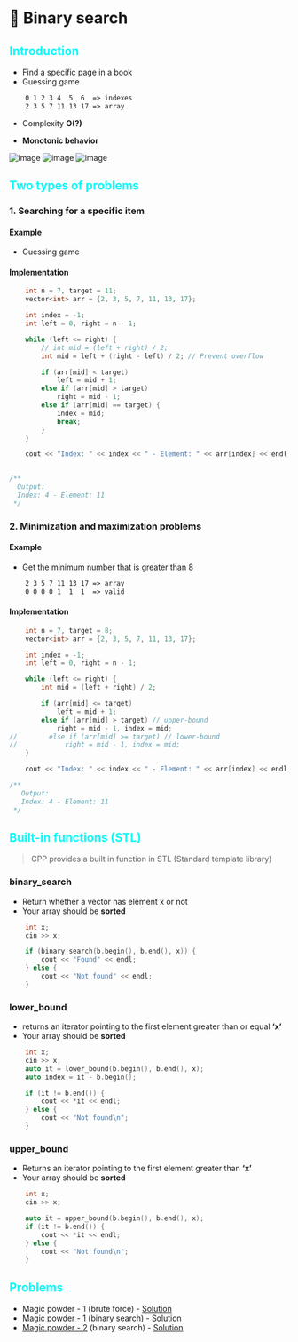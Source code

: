 # 🔎 Binary search

## <font color='08FAFA'>Introduction</font>

- Find a specific page in a book
- Guessing game

``` txt
    0 1 2 3 4  5  6  => indexes
    2 3 5 7 11 13 17 => array
```

- Complexity **O(?)**

- **Monotonic behavior**

![image](https://user-images.githubusercontent.com/40351413/113416819-5beb0700-93c2-11eb-91af-1181472a1deb.png)
![image](https://user-images.githubusercontent.com/40351413/113416752-3f4ecf00-93c2-11eb-81b7-f2e244a28698.png)
![image](https://user-images.githubusercontent.com/40351413/113416770-4675dd00-93c2-11eb-99bd-2112e9e0701c.png)

## <font color='08FAFA'>Two types of problems</font>

### 1. Searching for a specific item

#### Example

- Guessing game

#### Implementation

```cpp
    int n = 7, target = 11;
    vector<int> arr = {2, 3, 5, 7, 11, 13, 17};

    int index = -1;
    int left = 0, right = n - 1;

    while (left <= right) {
        // int mid = (left + right) / 2;
        int mid = left + (right - left) / 2; // Prevent overflow

        if (arr[mid] < target)
            left = mid + 1;
        else if (arr[mid] > target)
            right = mid - 1;
        else if (arr[mid] == target) {
            index = mid;
            break;
        }
    }

    cout << "Index: " << index << " - Element: " << arr[index] << endl;
 
```

```cpp
/**
  Output:
  Index: 4 - Element: 11
 */ 

```

### 2. Minimization and maximization problems

#### Example

- Get the minimum number that is greater than 8
  
``` txt
    2 3 5 7 11 13 17 => array
    0 0 0 0 1  1  1  => valid
```

#### Implementation

```cpp
    int n = 7, target = 8;
    vector<int> arr = {2, 3, 5, 7, 11, 13, 17};

    int index = -1;
    int left = 0, right = n - 1;

    while (left <= right) {
        int mid = (left + right) / 2;

        if (arr[mid] <= target)
            left = mid + 1;
        else if (arr[mid] > target) // upper-bound
            right = mid - 1, index = mid;
//        else if (arr[mid] >= target) // lower-bound
//            right = mid - 1, index = mid;
    }

    cout << "Index: " << index << " - Element: " << arr[index] << endl;

```

```cpp
/**
   Output:
   Index: 4 - Element: 11
 */ 

```

## <font color='08FAFA'>Built-in functions (STL)</font>

> CPP provides a built in function in STL (Standard template library)

### binary_search
  
- Return whether a vector has element x or not
- Your array should be **sorted**

```cpp
    int x;
    cin >> x;

    if (binary_search(b.begin(), b.end(), x)) {
        cout << "Found" << endl;
    } else {
        cout << "Not found" << endl;
    }

```

### lower_bound
  
- returns an iterator pointing to the first element greater than or equal **‘x’**
- Your array should be **sorted**

```cpp
    int x;
    cin >> x;
    auto it = lower_bound(b.begin(), b.end(), x);
    auto index = it - b.begin();

    if (it != b.end()) {
        cout << *it << endl;
    } else {
        cout << "Not found\n";
    }

```

### upper_bound
  
- Returns an iterator pointing to the first element greater than **‘x’**
- Your array should be **sorted**

```cpp
    int x;
    cin >> x;

    auto it = upper_bound(b.begin(), b.end(), x);
    if (it != b.end()) {
        cout << *it << endl;
    } else {
        cout << "Not found\n";
    }

```

## <font color='08FAFA'>Problems</font>

- Magic powder - 1 (brute force) - [Solution](https://github.com/ACM-FE-CU-Community/Sessions-Codes/blob/main/Binary%20search/Problems/magic-powder%201%20-%20BF.cpp)
- [Magic powder - 1](https://codeforces.com/contest/670/problem/D1) (binary search) - [Solution](https://github.com/ACM-FE-CU-Community/Sessions-Codes/blob/main/Binary%20search/Problems/magic-powder%201%20-%20BS.cpp)
- [Magic powder - 2](https://codeforces.com/contest/670/problem/D2) (binary search) - [Solution](https://github.com/ACM-FE-CU-Community/Sessions-Codes/blob/main/Binary%20search/Problems/magic-powder%202.cpp)
